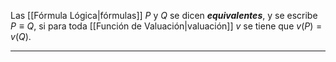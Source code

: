 Las [[Fórmula Lógica|fórmulas]] $P$ y $Q$ se dicen ***equivalentes***, y se escribe $P≡Q$, si para toda [[Función de Valuación|valuación]] $v$ se tiene que $v(P)=v(Q)$.
***
